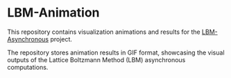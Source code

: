 # LBM-Animation

This repository contains visualization animations and results for the [LBM-Asynchronous](https://github.com/Xinran1205/LBM-Asynchronous) project. 

The repository stores animation results in GIF format, showcasing the visual outputs of the Lattice Boltzmann Method (LBM) asynchronous computations.
